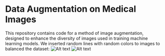 # Data Augmentation on Medical Images
This repository contains code for a method of image augmentation, designed to enhance the diversity of images used in training machine learning models.
We inserted random lines with random colors to images to balanced the dataset:
![Alt text](P_resized_0_h.jpg)    ![Alt text](P_resized_0_v.jpg)

